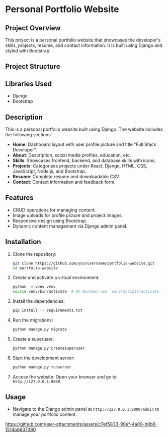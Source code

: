 # Personal Portfolio Website

## Project Overview

This project is a personal portfolio website that showcases the developer's skills, projects, resume, and contact information. It is built using Django and styled with Bootstrap.

## Project Structure


## Libraries Used

- Django
- Bootstrap

## Description
This is a personal portfolio website built using Django. The website includes the following sections:
- **Home**: Dashboard layout with user profile picture and title "Full Stack Developer".
- **About**: Description, social media profiles, education, etc.
- **Skills**: Showcases frontend, backend, and database skills with icons.
- **Projects**: Categorizes projects under React, Django, HTML, CSS, JavaScript, Node.js, and Bootstrap.
- **Resume**: Complete resume and downloadable CSV.
- **Contact**: Contact information and feedback form.

## Features
- CRUD operations for managing content.
- Image uploads for profile picture and project images.
- Responsive design using Bootstrap.
- Dynamic content management via Django admin panel.

## Installation

1. Clone the repository:
    ```bash
    git clone https://github.com/yourusername/portfolio-website.git
    cd portfolio-website
    ```

2. Create and activate a virtual environment:
    ```bash
    python -m venv venv
    source venv/bin/activate  # On Windows use `venv\Scripts\activate`
    ```

3. Install the dependencies:
    ```bash
    pip install -r requirements.txt
    ```

4. Run the migrations:
    ```bash
    python manage.py migrate
    ```

5. Create a superuser:
    ```bash
    python manage.py createsuperuser
    ```

6. Start the development server:
    ```bash
    python manage.py runserver
    ```

7. Access the website:
    Open your browser and go to `http://127.0.0.1:8000`

## Usage
- Navigate to the Django admin panel at `http://127.0.0.1:8000/admin` to manage your portfolio content.


https://github.com/user-attachments/assets/c7ef5833-99ef-4a09-b0b6-1514bb837380

